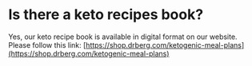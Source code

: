 # Is there a keto recipes book?

Yes, our keto recipe book is available in digital format on our website. Please follow this link: [https://shop.drberg.com/ketogenic-meal-plans](https://shop.drberg.com/ketogenic-meal-plans)